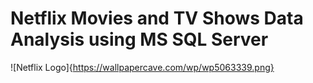 # Netflix Movies and TV Shows Data Analysis using MS SQL Server
![Netflix Logo]{https://wallpapercave.com/wp/wp5063339.png}
